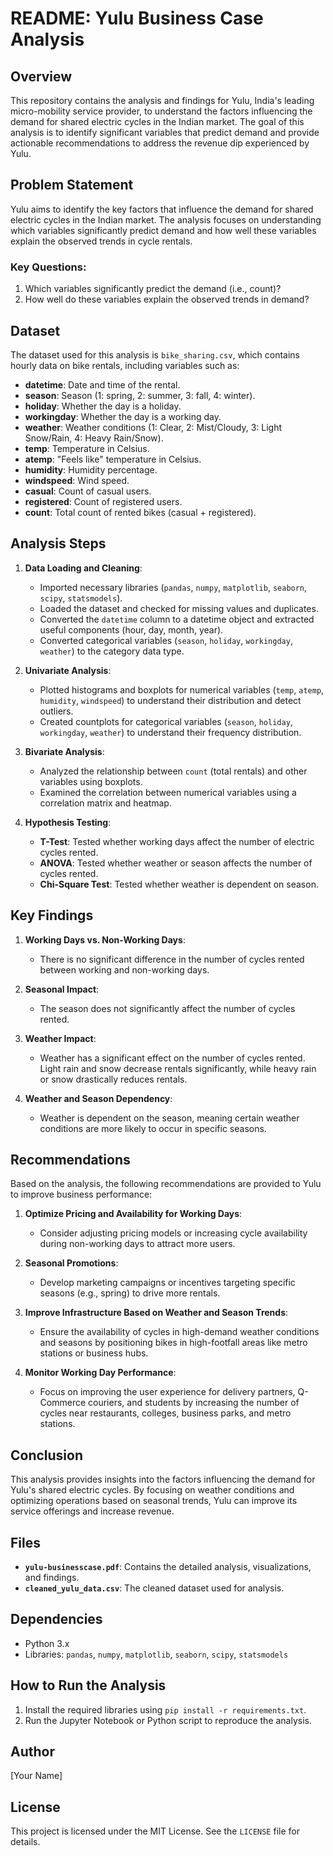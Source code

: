 # README: Yulu Business Case Analysis

## Overview
This repository contains the analysis and findings for Yulu, India's leading micro-mobility service provider, to understand the factors influencing the demand for shared electric cycles in the Indian market. The goal of this analysis is to identify significant variables that predict demand and provide actionable recommendations to address the revenue dip experienced by Yulu.

## Problem Statement
Yulu aims to identify the key factors that influence the demand for shared electric cycles in the Indian market. The analysis focuses on understanding which variables significantly predict demand and how well these variables explain the observed trends in cycle rentals.

### Key Questions:
1. Which variables significantly predict the demand (i.e., count)?
2. How well do these variables explain the observed trends in demand?

## Dataset
The dataset used for this analysis is `bike_sharing.csv`, which contains hourly data on bike rentals, including variables such as:
- **datetime**: Date and time of the rental.
- **season**: Season (1: spring, 2: summer, 3: fall, 4: winter).
- **holiday**: Whether the day is a holiday.
- **workingday**: Whether the day is a working day.
- **weather**: Weather conditions (1: Clear, 2: Mist/Cloudy, 3: Light Snow/Rain, 4: Heavy Rain/Snow).
- **temp**: Temperature in Celsius.
- **atemp**: "Feels like" temperature in Celsius.
- **humidity**: Humidity percentage.
- **windspeed**: Wind speed.
- **casual**: Count of casual users.
- **registered**: Count of registered users.
- **count**: Total count of rented bikes (casual + registered).

## Analysis Steps
1. **Data Loading and Cleaning**:
   - Imported necessary libraries (`pandas`, `numpy`, `matplotlib`, `seaborn`, `scipy`, `statsmodels`).
   - Loaded the dataset and checked for missing values and duplicates.
   - Converted the `datetime` column to a datetime object and extracted useful components (hour, day, month, year).
   - Converted categorical variables (`season`, `holiday`, `workingday`, `weather`) to the category data type.

2. **Univariate Analysis**:
   - Plotted histograms and boxplots for numerical variables (`temp`, `atemp`, `humidity`, `windspeed`) to understand their distribution and detect outliers.
   - Created countplots for categorical variables (`season`, `holiday`, `workingday`, `weather`) to understand their frequency distribution.

3. **Bivariate Analysis**:
   - Analyzed the relationship between `count` (total rentals) and other variables using boxplots.
   - Examined the correlation between numerical variables using a correlation matrix and heatmap.

4. **Hypothesis Testing**:
   - **T-Test**: Tested whether working days affect the number of electric cycles rented.
   - **ANOVA**: Tested whether weather or season affects the number of cycles rented.
   - **Chi-Square Test**: Tested whether weather is dependent on season.

## Key Findings
1. **Working Days vs. Non-Working Days**:
   - There is no significant difference in the number of cycles rented between working and non-working days.

2. **Seasonal Impact**:
   - The season does not significantly affect the number of cycles rented.

3. **Weather Impact**:
   - Weather has a significant effect on the number of cycles rented. Light rain and snow decrease rentals significantly, while heavy rain or snow drastically reduces rentals.

4. **Weather and Season Dependency**:
   - Weather is dependent on the season, meaning certain weather conditions are more likely to occur in specific seasons.

## Recommendations
Based on the analysis, the following recommendations are provided to Yulu to improve business performance:

1. **Optimize Pricing and Availability for Working Days**:
   - Consider adjusting pricing models or increasing cycle availability during non-working days to attract more users.

2. **Seasonal Promotions**:
   - Develop marketing campaigns or incentives targeting specific seasons (e.g., spring) to drive more rentals.

3. **Improve Infrastructure Based on Weather and Season Trends**:
   - Ensure the availability of cycles in high-demand weather conditions and seasons by positioning bikes in high-footfall areas like metro stations or business hubs.

4. **Monitor Working Day Performance**:
   - Focus on improving the user experience for delivery partners, Q-Commerce couriers, and students by increasing the number of cycles near restaurants, colleges, business parks, and metro stations.

## Conclusion
This analysis provides insights into the factors influencing the demand for Yulu's shared electric cycles. By focusing on weather conditions and optimizing operations based on seasonal trends, Yulu can improve its service offerings and increase revenue.

## Files
- **`yulu-businesscase.pdf`**: Contains the detailed analysis, visualizations, and findings.
- **`cleaned_yulu_data.csv`**: The cleaned dataset used for analysis.

## Dependencies
- Python 3.x
- Libraries: `pandas`, `numpy`, `matplotlib`, `seaborn`, `scipy`, `statsmodels`

## How to Run the Analysis
1. Install the required libraries using `pip install -r requirements.txt`.
2. Run the Jupyter Notebook or Python script to reproduce the analysis.

## Author
[Your Name]

## License
This project is licensed under the MIT License. See the `LICENSE` file for details.
